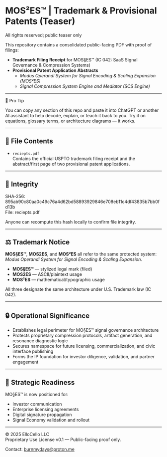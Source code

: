 # MOS²ES™ | Trademark & Provisional Patents (Teaser)

All rights reserved; public teaser only

This repository contains a consolidated public-facing PDF with proof of filings:  

- **Trademark Filing Receipt** for MOS§ES™ (IC 042: SaaS Signal Governance & Compression Systems)  
- **Provisional Patent Application Abstracts**  
  - *Modus Operandi System for Signal Encoding & Scaling Expansion (MOS²ES)*  
  - *Signal Compression System Engine and Mediator (SCS Engine)*  

---

🧠 Pro Tip

You can copy any section of this repo and paste it into ChatGPT or another AI assistant to help decode, explain, or teach it back to you.
Try it on equations, glossary terms, or architecture diagrams — it works.

---

## 📂 File Contents
- `reciepts.pdf`  
  Contains the official USPTO trademark filing receipt and the abstract/first page of two provisional patent applications.

---

## 🔑 Integrity

SHA-256: 895ab90c80aa0c49c76a4d62bd58893929846e708eb11c4df43835b7bb0fd13b  
File: reciepts.pdf


Anyone can recompute this hash locally to confirm file integrity.

---

## ⚖️ Trademark Notice
**MOS§ES™**, **MOS2ES**, and **MOS²ES** all refer to the same protected system:  
*Modus Operandi System for Signal Encoding & Scaling Expansion.*

- **MOS§ES™** — stylized legal mark (filed)  
- **MOS2ES** — ASCII/plaintext usage  
- **MOS²ES** — mathematical/typographic usage  

All three designate the same architecture under U.S. Trademark law (IC 042).


---

## 🔒 Operational Significance  
- Establishes legal perimeter for MO§ES™ signal governance architecture  
- Protects proprietary compression protocols, artifact generation, and resonance diagnostic logic  
- Secures namespace for future licensing, commercialization, and civic interface publishing  
- Forms the IP foundation for investor diligence, validation, and partner engagement

---

## 🧭 Strategic Readiness  
MO§ES™ is now positioned for:  
- Investor communication  
- Enterprise licensing agreements  
- Digital signature propagation  
- Signal Economy validation and rollout

---
© 2025 ElloCello LLC  
Proprietary Use License v0.1 — Public-facing proof only.  

Contact: burnmydays@proton.me

